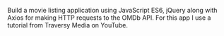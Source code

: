 Build a movie listing application using JavaScript ES6, jQuery along with Axios for making HTTP requests to the OMDb API.
For this app I use a tutorial from Traversy Media on YouTube.
